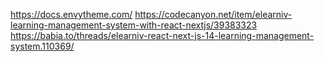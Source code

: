 https://docs.envytheme.com/
https://codecanyon.net/item/elearniv-learning-management-system-with-react-nextjs/39383323
https://babia.to/threads/elearniv-react-next-js-14-learning-management-system.110369/
